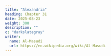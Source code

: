 ```yaml
---
title: "Alexandria"
heading: Chapter 31
date: 2025-08-23
weight: 300
description: ""
c: "darkslategray"
writer:
  name: Al-Masudi 
  url: https://en.wikipedia.org/wiki/Al-Masudi
---
```

